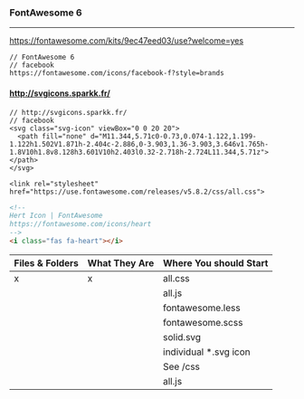 ### FontAwesome 6
---
https://fontawesome.com/kits/9ec47eed03/use?welcome=yes





```
// FontAwesome 6
// facebook
https://fontawesome.com/icons/facebook-f?style=brands
```

#### http://svgicons.sparkk.fr/
```
// http://svgicons.sparkk.fr/
// facebook
<svg class="svg-icon" viewBox="0 0 20 20">
  <path fill="none" d="M11.344,5.71c0-0.73,0.074-1.122,1.199-1.122h1.502V1.871h-2.404c-2.886,0-3.903,1.36-3.903,3.646v1.765h-1.8V10h1.8v8.128h3.601V10h2.403l0.32-2.718h-2.724L11.344,5.71z"></path>
</svg>

```

```
<link rel="stylesheet" href="https://use.fontawesome.com/releases/v5.8.2/css/all.css"> 

```

```html
<!--
Hert Icon | FontAwesome
https://fontawesome.com/icons/heart
-->
<i class="fas fa-heart"></i>

```
| Files & Folders | What They Are | Where You should Start |
|-|-|-|
| x | x | all.css |
| | | all.js |
| | | fontawesome.less |
| | | fontawesome.scss |
| | | solid.svg |
| | | individual *.svg icon |
| | | See /css |
| | | all.js|




```
```

```
```

```
```

```
```


